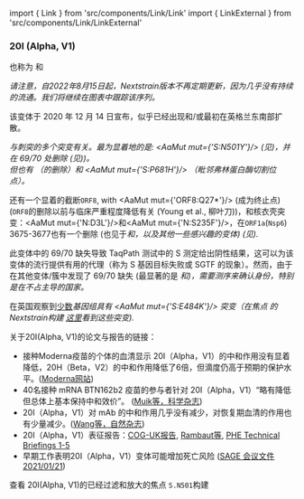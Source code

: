 import { Link } from 'src/components/Link/Link'
import { LinkExternal } from 'src/components/Link/LinkExternal'


<MdxContent filepath="VoCHeader.md" />

### 20I (Alpha, V1)
也称为 <Lin name="B.1.1.7" />和<Who name="Alpha" />

_请注意，自2022年8月15日起，Nextstrain版本不再定期更新，因为几乎没有持续的流通。我们将继续在图表中跟踪该序列。_

该变体于 2020 年 12 月 14 日宣布，似乎已经出现和/或最初在英格兰东南部扩散。

<Var name="20I (Alpha, V1)"/>与刺突的多个突变有关。最为显着地的是: <AaMut mut={'S:N501Y'}/> (见<Mut name="S:N501"/>)，并在 69/70 处删除 (见<Mut name="S:H69-"/>))。<br/>
但也有 <Mut name="S:Y144-"/>（的删除）和 <AaMut mut={'S:P681H'}/> （毗邻弗林蛋白酶切割位点）。

还有一个显着的截断<code>ORF8</code>, with <AaMut mut={'ORF8:Q27*'}/> (成为终止点) (<code>ORF8</code>的删除以前与临床严重程度降低有关 (<LinkExternal href="https://www.thelancet.com/article/S0140-6736(20)31757-8/fulltext">Young et al., 柳叶刀</LinkExternal>))，和核衣壳突变：<AaMut mut={'N:D3L'}/>和<AaMut mut={'N:S235F'}/>，在<code>ORF1a</code>(<code>Nsp6</code>) 3675-3677也有一个删除 (也见于<Var name="20H (Beta, V2)" prefix=""/>和<Var name="20J (Gamma, V3)" prefix=""/>，以及其他一些感兴趣的变体) (见<Mut name="ORF1a:S3675"/>).

此变体中的 69/70 缺失导致 TaqPath 测试中的 S 测定给出阴性结果，这可以为该变体的流行提供有用的代理（称为 S 基因目标失败或 SGTF 的现象）。然而，由于在其他变体/簇中发现了 69/70 缺失 (最显著的是 <Var name="20A/S:439K"/>和<Mut name="S:Y453F"/>)，需要测序来确认身份，特别是在<Var name="20I (Alpha, V1)" prefix=""/>不占主导的国家。

在英国观察到[少数](https://assets.publishing.service.gov.uk/government/uploads/system/uploads/attachment_data/file/957504/Variant_of_Concern_VOC_202012_01_Technical_Briefing_5_England.pdf)<Var name="20I (Alpha, V1)" prefix=""/>基因组具有 <AaMut mut={'S:E484K'}/> 突变（在焦点 <Mut name="S:E484"/>的Nextstrain构建 [这里](https://nextstrain.org/groups/neherlab/ncov/S.E484?c=gt-S_484&gt=S.484K&label=clade:20I%20%28Alpha,%20V1%29)看到这些突变). 

关于20I(Alpha, V1)的论文与报告的链接：
- 接种Moderna疫苗的个体的血清显示 20I（Alpha，V1）的中和作用没有显着降低，20H（Beta，V2）的中和作用降低了6倍，但滴度仍高于预期的保护水平。([Moderna网站](https://investors.modernatx.com/news-releases/news-release-details/moderna-covid-19-vaccine-retains-neutralizing-activity-against))
- 40名接种 mRNA BTN162b2 疫苗的参与者针对 20I（Alpha，V1）“略有降低但总体上基本保持中和效价”。 ([Muik等，科学杂志](https://science.sciencemag.org/content/early/2021/01/28/science.abg6105.full))
- 20I（Alpha，V1）对 mAb 的中和作用几乎没有减少，对恢复期血清的作用也有少量减少。([Wang等，自然杂志](https://www.nature.com/articles/s41586-021-03398-2))
- 20I（Alpha，V1）表征报告：[COG-UK报告](https://www.cogconsortium.uk/news_item/update-on-new-sars-cov-2-variant-and-how-cog-uk-tracks-emerging-mutations/), [Rambaut等](https://virological.org/t/preliminary-genomic-characterisation-of-an-emergent-sars-cov-2-lineage-in-the-uk-defined-by-a-novel-set-of-spike-mutations/563), [PHE Technical Briefings 1-5](https://www.gov.uk/government/publications/investigation-of-novel-sars-cov-2-variant-variant-of-concern-20201201)
- 早期工作表明20I（Alpha，V1）变体可能增加死亡风险 ([SAGE 会议文件 2021/01/21](https://assets.publishing.service.gov.uk/government/uploads/system/uploads/attachment_data/file/955239/NERVTAG_paper_on_variant_of_concern__VOC__B.1.1.7.pdf))

查看<LinkExternal href="https://nextstrain.org/groups/neherlab/ncov/S.N501?c=gt-S_501&label=clade:20I%20%28Alpha,%20V1%29&p=grid&r=country"> 20I(Alpha, V1)的已经过滤和放大的焦点 `S.N501`构建 </LinkExternal>
